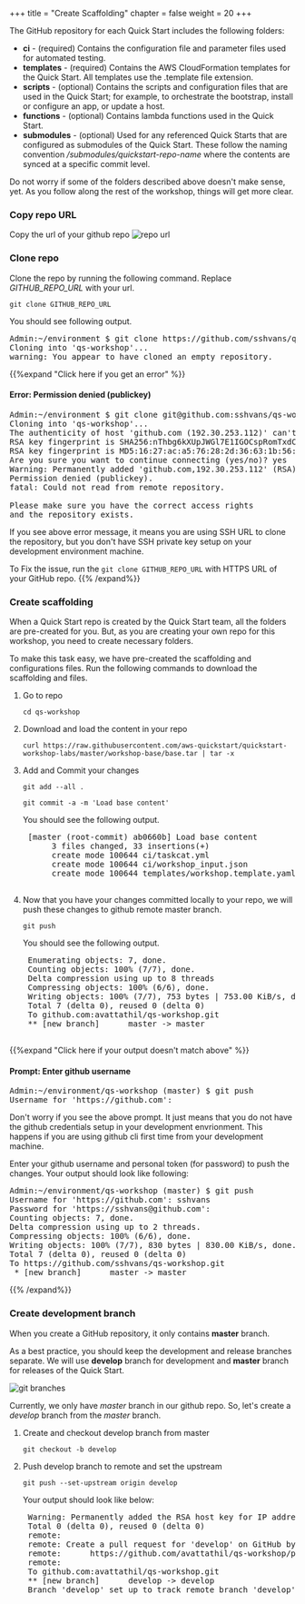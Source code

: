 +++
title = "Create Scaffolding"
chapter = false
weight = 20
+++

The GitHub repository for each Quick Start includes the following folders:

- **ci** - (required) Contains the configuration file and parameter files used for automated testing.
- **templates** - (required) Contains the AWS CloudFormation templates for the Quick Start. All templates use the .template file extension.
- **scripts** - (optional) Contains the scripts and configuration files that are used in the Quick Start; for example, to orchestrate the bootstrap, install or configure an app, or update a host.
- **functions** - (optional) Contains lambda functions used in the Quick Start.
- **submodules** - (optional) Used for any referenced Quick Starts that are configured as submodules of the Quick Start. These follow the naming convention _/submodules/quickstart-repo-name_ where the contents are synced at a specific commit level.

Do not worry if some of the folders described above doesn't make sense, yet. As you follow along the rest of the workshop, things will get more clear.

### Copy repo URL

Copy the url of your github repo
![repo url](/images/copy-qs-workshop-path.png)

### Clone repo

Clone the repo by running the following command. Replace *GITHUB_REPO_URL* with your url.

`git clone GITHUB_REPO_URL`

You should see following output.
<pre>
Admin:~/environment $ git clone https://github.com/sshvans/qs-workshop.git
Cloning into 'qs-workshop'...
warning: You appear to have cloned an empty repository.
</pre>

{{%expand "Click here if you get an error" %}}
#### Error: Permission denied (publickey)
<pre>
Admin:~/environment $ git clone git@github.com:sshvans/qs-workshop.git
Cloning into 'qs-workshop'...
The authenticity of host 'github.com (192.30.253.112)' can't be established.
RSA key fingerprint is SHA256:nThbg6kXUpJWGl7E1IGOCspRomTxdCARLviKw6E5SY8.
RSA key fingerprint is MD5:16:27:ac:a5:76:28:2d:36:63:1b:56:4d:eb:df:a6:48.
Are you sure you want to continue connecting (yes/no)? yes
Warning: Permanently added 'github.com,192.30.253.112' (RSA) to the list of known hosts.
Permission denied (publickey).
fatal: Could not read from remote repository.

Please make sure you have the correct access rights
and the repository exists.
</pre>

If you see above error message, it means you are using SSH URL to clone the repository, but you don't have SSH private key setup on your development environment machine.

To Fix the issue, run the `git clone GITHUB_REPO_URL` with HTTPS URL of your GitHub repo. 
{{% /expand%}}

### Create scaffolding
When a Quick Start repo is created by the Quick Start team, all the folders are pre-created for you. But, as you are creating your own repo for this workshop, you need to create necessary folders.

To make this task easy, we have pre-created the scaffolding and configurations files. Run the following commands to download the scaffolding and files.

1. Go to repo

 	`cd qs-workshop`

2. Download and load the content in your repo

	```
	curl https://raw.githubusercontent.com/aws-quickstart/quickstart-workshop-labs/master/workshop-base/base.tar | tar -x
	```

3. Add and Commit your changes

	`git add --all .`

	`git commit -a -m 'Load base content'`
	
	You should see the following output.
	
	<pre>
	[master (root-commit) ab0660b] Load base content
	 	 3 files changed, 33 insertions(+)
		 create mode 100644 ci/taskcat.yml
		 create mode 100644 ci/workshop_input.json
		 create mode 100644 templates/workshop.template.yaml
	</pre>

4. Now that you have your changes committed locally to your repo, we will push these changes to github remote master branch.

	`git push`
	
	You should see the following output.
	
	<pre>
	Enumerating objects: 7, done.
	Counting objects: 100% (7/7), done.
	Delta compression using up to 8 threads
	Compressing objects: 100% (6/6), done.
	Writing objects: 100% (7/7), 753 bytes | 753.00 KiB/s, done.
	Total 7 (delta 0), reused 0 (delta 0)
	To github.com:avattathil/qs-workshop.git
	** [new branch]      master -> master
	</pre>

{{%expand "Click here if your output doesn't match above" %}}
#### Prompt: Enter github username
<pre>
Admin:~/environment/qs-workshop (master) $ git push
Username for 'https://github.com':
</pre>

Don't worry if you see the above prompt. It just means that you do not have the github credentials setup in your development envrionment. This happens if you are using github cli first time from your development machine.

Enter your github username and personal token (for password) to push the changes. Your output should look like following:

<pre>
Admin:~/environment/qs-workshop (master) $ git push
Username for 'https://github.com': sshvans
Password for 'https://sshvans@github.com': 
Counting objects: 7, done.
Delta compression using up to 2 threads.
Compressing objects: 100% (6/6), done.
Writing objects: 100% (7/7), 830 bytes | 830.00 KiB/s, done.
Total 7 (delta 0), reused 0 (delta 0)
To https://github.com/sshvans/qs-workshop.git
 * [new branch]      master -> master
</pre>
{{% /expand%}}

### Create development branch

When you create a GitHub repository, it only contains **master** branch. 

As a best practice, you should keep the development and release branches separate. We will use **develop** branch for development and **master** branch for releases of the Quick Start. 

![git branches](/images/git-branches.png?height=50%&width=50%)

Currently, we only have _master_ branch in our github repo. So, let's create a _develop_ branch from the _master_ branch.

1. Create and checkout develop branch from master

	`git checkout -b develop`

2. Push develop branch to remote and set the upstream

	`git push --set-upstream origin develop`
	
	Your  output should look like below:

	<pre>
	Warning: Permanently added the RSA host key for IP address '192.30.253.113' to the list of known hosts.
	Total 0 (delta 0), reused 0 (delta 0)
	remote:
	remote: Create a pull request for 'develop' on GitHub by visiting:
	remote:      https://github.com/avattathil/qs-workshop/pull/new/develop
	remote:
	To github.com:avattathil/qs-workshop.git
	** [new branch]      develop -> develop
	Branch 'develop' set up to track remote branch 'develop' from 'origin'.
	</pre>


